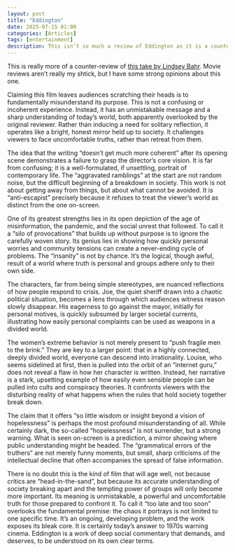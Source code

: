 ```yaml
---
layout: post
title: "Eddington"
date: 2025-07-15 01:00
categories: [Articles]
tags: [entertainment]
description: This isn’t so much a review of Eddington as it is a counter-review of the linked piece by Lindsey Bahr. Movie reviews aren’t really my shtick, but I have some strong opinions about Eddington.
---
```


This is really more of a counter-review of [this take by Lindsey Bahr](https://apnews.com/article/movie-review-eddington-aa0b3acd3a53a6d7af435ffd29ca6f12). Movie reviews aren’t really my shtick, but I have some strong opinions about this one.

Claiming this film leaves audiences scratching their heads is to fundamentally misunderstand its purpose. This is not a confusing or incoherent experience. Instead, it has an unmistakable message and a sharp understanding of today’s world, both apparently overlooked by the original reviewer. Rather than inducing a need for solitary reflection, it operates like a bright, honest mirror held up to society. It challenges viewers to face uncomfortable truths, rather than retreat from them.

The idea that the writing “doesn’t get much more coherent” after its opening scene demonstrates a failure to grasp the director’s core vision. It is far from confusing; it is a well-formulated, if unsettling, portrait of contemporary life. The “aggravated ramblings” at the start are not random noise, but the difficult beginning of a breakdown in society. This work is not about getting away from things, but about what cannot be avoided. It is “anti-escapist” precisely because it refuses to treat the viewer’s world as distinct from the one on-screen.

One of its greatest strengths lies in its open depiction of the age of misinformation, the pandemic, and the social unrest that followed. To call it a “silo of provocations” that builds up without purpose is to ignore the carefully woven story. Its genius lies in showing how quickly personal worries and community tensions can create a never-ending cycle of problems. The “insanity” is not by chance. It’s the logical, though awful, result of a world where truth is personal and groups adhere only to their own side.

The characters, far from being simple stereotypes, are nuanced reflections of how people respond to crisis. Joe, the quiet sheriff drawn into a chaotic political situation, becomes a lens through which audiences witness reason slowly disappear. His eagerness to go against the mayor, initially for personal motives, is quickly subsumed by larger societal currents, illustrating how easily personal complaints can be used as weapons in a divided world.

The women’s extreme behavior is not merely present to “push fragile men to the brink.” They are key to a larger point: that in a highly connected, deeply divided world, everyone can descend into irrationality. Louise, who seems sidelined at first, then is pulled into the orbit of an “internet guru,” does not reveal a flaw in how her character is written. Instead, her narrative is a stark, upsetting example of how easily even sensible people can be pulled into cults and conspiracy theories. It confronts viewers with the disturbing reality of what happens when the rules that hold society together break down.

The claim that it offers “so little wisdom or insight beyond a vision of hopelessness” is perhaps the most profound misunderstanding of all. While certainly dark, the so-called “hopelessness” is not surrender, but a strong warning. What is seen on-screen is a prediction, a mirror showing where public understanding might be headed. The “grammatical errors of the truthers” are not merely funny moments, but small, sharp criticisms of the intellectual decline that often accompanies the spread of false information.

There is no doubt this is the kind of film that will age well, not because critics are “head-in-the-sand”, but because its accurate understanding of society breaking apart and the tempting power of groups will only become more important. Its meaning is unmistakable, a powerful and uncomfortable truth for those prepared to confront it. To call it “too late and too soon” overlooks the fundamental premise: the chaos it portrays is not limited to one specific time. It’s an ongoing, developing problem, and the work exposes its bleak core. It is certainly today’s answer to 1970s warning cinema. Eddington is a work of deep social commentary that demands, and deserves, to be understood on its own clear terms.